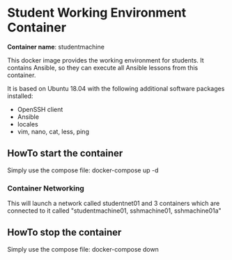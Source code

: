 # Student Working Environment Container

**Container name**: studentmachine

This docker image provides the working environment for students.
It contains Ansible, so they can execute all Ansible lessons from this container.

It is based on Ubuntu 18.04 with the following additional software packages installed:
  * OpenSSH client
  * Ansible
  * locales
  * vim, nano, cat, less, ping

## HowTo start the container
Simply use the compose file: docker-compose up -d

### Container Networking 
This will launch a network called studentnet01 and 3 containers which are connected to it called "studentmachine01, sshmachine01, sshmachine01a"

## HowTo stop the container
Simply use the compose file: docker-compose down


